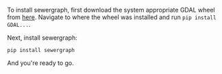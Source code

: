 To install sewergraph, first download the system appropriate GDAL wheel from [here](http://www.lfd.uci.edu/~gohlke/pythonlibs/#gdal). Navigate to
where the wheel was installed and run `pip install GDAL...`. 

Next, install sewergraph: 

`pip install sewergraph`

And you're ready to go.
